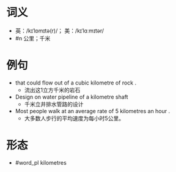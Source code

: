 # 词义
- 英：/kɪˈlɒmɪtə(r)/； 美：/kɪˈlɑːmɪtər/
- #n 公里；千米
# 例句
- that could flow out of a cubic kilometre of rock .
	- 流出这1立方千米的岩石
- Design on water pipeline of a kilometre shaft
	- 千米立井排水管路的设计
- Most people walk at an average rate of 5 kilometres an hour .
	- 大多数人步行的平均速度为每小时5公里。
# 形态
- #word_pl kilometres
